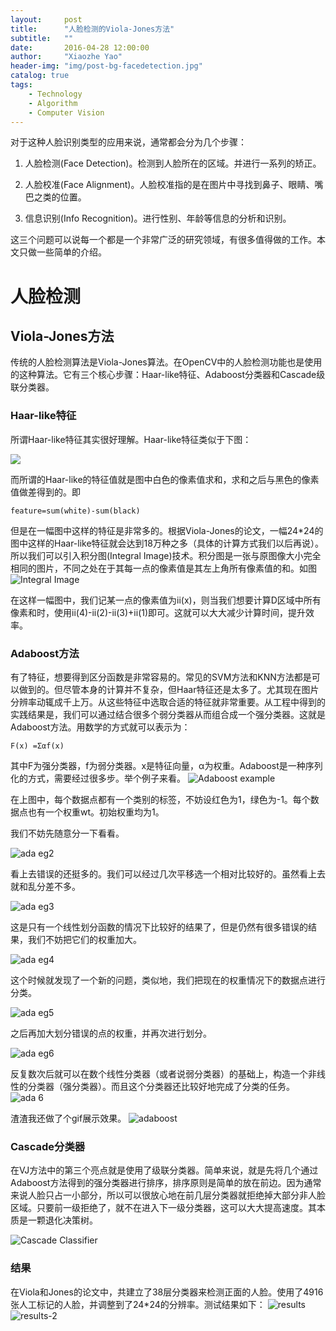```yaml
---
layout:     post
title:      "人脸检测的Viola-Jones方法"
subtitle:   ""
date:       2016-04-28 12:00:00
author:     "Xiaozhe Yao"
header-img: "img/post-bg-facedetection.jpg"
catalog: true
tags:
    - Technology
    - Algorithm
    - Computer Vision
---
```


对于这种人脸识别类型的应用来说，通常都会分为几个步骤：

1. 人脸检测(Face Detection)。检测到人脸所在的区域。并进行一系列的矫正。

2. 人脸校准(Face Alignment)。人脸校准指的是在图片中寻找到鼻子、眼睛、嘴巴之类的位置。

3. 信息识别(Info Recognition)。进行性别、年龄等信息的分析和识别。

这三个问题可以说每一个都是一个非常广泛的研究领域，有很多值得做的工作。本文只做一些简单的介绍。

# 人脸检测

## Viola-Jones方法

传统的人脸检测算法是Viola-Jones算法。在OpenCV中的人脸检测功能也是使用的这种算法。它有三个核心步骤：Haar-like特征、Adaboost分类器和Cascade级联分类器。

### Haar-like特征

所谓Haar-like特征其实很好理解。Haar-like特征类似于下图：

![](http://images.cnitblog.com/blog/466153/201310/23115756-851f494ea9994b6e90006949a2150c5f.jpg)

而所谓的Haar-like的特征值就是图中白色的像素值求和，求和之后与黑色的像素值做差得到的。即

```
feature=sum(white)-sum(black)
```

但是在一幅图中这样的特征是非常多的。根据Viola-Jones的论文，一幅24*24的图中这样的Haar-like特征就会达到18万种之多（具体的计算方式我们以后再说）。所以我们可以引入积分图(Integral Image)技术。积分图是一张与原图像大小完全相同的图片，不同之处在于其每一点的像素值是其左上角所有像素值的和。如图
![Integral Image](https://ooo.0o0.ooo/2016/05/20/573f0be5e3bc2.png)

在这样一幅图中，我们记某一点的像素值为ii(x)，则当我们想要计算D区域中所有像素和时，使用ii(4)-ii(2)-ii(3)+ii(1)即可。这就可以大大减少计算时间，提升效率。

### Adaboost方法

有了特征，想要得到区分函数是非常容易的。常见的SVM方法和KNN方法都是可以做到的。但尽管本身的计算并不复杂，但Haar特征还是太多了。尤其现在图片分辨率动辄成千上万。从这些特征中选取合适的特征就非常重要。从工程中得到的实践结果是，我们可以通过结合很多个弱分类器从而组合成一个强分类器。这就是Adaboost方法。用数学的方式就可以表示为：

```
F(x) =Σαf(x)
```

其中F为强分类器，f为弱分类器。x是特征向量，α为权重。Adaboost是一种序列化的方式，需要经过很多步。举个例子来看。
![Adaboost example](https://ooo.0o0.ooo/2016/05/20/573f120f7e77d.png)

在上图中，每个数据点都有一个类别的标签，不妨设红色为1，绿色为-1。每个数据点也有一个权重wt。初始权重均为1。

我们不妨先随意分一下看看。

![ada eg2](https://ooo.0o0.ooo/2016/05/20/573f120f7e77d.png)

看上去错误的还挺多的。我们可以经过几次平移选一个相对比较好的。虽然看上去就和乱分差不多。

![ada eg3](https://ooo.0o0.ooo/2016/05/20/573f1359483bb.png)

这是只有一个线性划分函数的情况下比较好的结果了，但是仍然有很多错误的结果，我们不妨把它们的权重加大。

![ada eg4](https://ooo.0o0.ooo/2016/05/20/573f13849de9c.png)

这个时候就发现了一个新的问题，类似地，我们把现在的权重情况下的数据点进行分类。

![ada eg5](https://ooo.0o0.ooo/2016/05/20/573f146bbcbac.png)

之后再加大划分错误的点的权重，并再次进行划分。

![ada eg6](https://ooo.0o0.ooo/2016/05/20/573f14bb881af.png)

反复数次后就可以在数个线性分类器（或者说弱分类器）的基础上，构造一个非线性的分类器（强分类器）。而且这个分类器还比较好地完成了分类的任务。
![ada 6](https://ooo.0o0.ooo/2016/05/20/573f14db549bc.png)

渣渣我还做了个gif展示效果。
![adaboost](https://ooo.0o0.ooo/2016/05/20/573f177219528.gif)

### Cascade分类器

在VJ方法中的第三个亮点就是使用了级联分类器。简单来说，就是先将几个通过Adaboost方法得到的强分类器进行排序，排序原则是简单的放在前边。因为通常来说人脸只占一小部分，所以可以很放心地在前几层分类器就拒绝掉大部分非人脸区域。只要前一级拒绝了，就不在进入下一级分类器，这可以大大提高速度。其本质是一颗退化决策树。

![Cascade Classifier](https://ooo.0o0.ooo/2016/05/20/573f198e7e4e3.png)

### 结果

在Viola和Jones的论文中，共建立了38层分类器来检测正面的人脸。使用了4916张人工标记的人脸，并调整到了24*24的分辨率。测试结果如下：
![results](https://ooo.0o0.ooo/2016/05/20/573f1acad82c4.png)
![results-2](https://ooo.0o0.ooo/2016/05/20/573f1b3abca96.png)